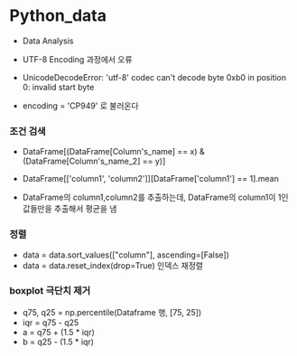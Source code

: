 # Python_data
- Data Analysis

- UTF-8 Encoding 과정에서 오류
- UnicodeDecodeError: 'utf-8' codec can't decode byte 0xb0 in position 0: invalid start byte

- encoding = 'CP949' 로 불러온다


### 조건 검색

- DataFrame[(DataFrame[Column's_name] == x) & (DataFrame[Column's_name_2] == y)]

- DataFrame[['column1', 'column2']][DataFrame['column1'] == 1].mean
- DataFrame의 column1,column2를 추출하는데, DataFrame의 column1이 1인 값들만을 추출해서 평균을 냄



### 정렬
- data = data.sort_values(["column"], ascending=[False])
- data = data.reset_index(drop=True) 인덱스 재정렬



### boxplot 극단치 제거

- q75, q25 = np.percentile(Dataframe 행, [75, 25])
- iqr = q75 - q25
- a = q75 + (1.5 * iqr)
- b = q25 - (1.5 * iqr)
